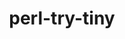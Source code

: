 ---
title: "perl-try-tiny"
layout: cache
categories: [package, develop-2025-04-27]
meta: {"compilers": ["none"], "num_specs": 2, "num_specs_by_stack": {"data-vis-sdk": 1, "e4s": 1, "hep": 1, "root": 2}, "oss": ["ubuntu20.04", "ubuntu22.04"], "platforms": ["linux"], "stacks": ["data-vis-sdk", "e4s", "hep", "root"], "targets": ["x86_64_v3"], "versions": ["0.31"]}
spec_details: [{"compiler": "none", "hash": "6bcevjj3elwawduqs3rrc4d74nstupvn", "os": "ubuntu22.04", "platform": "linux", "size": "-", "stacks": ["e4s", "hep", "root"], "target": "x86_64_v3", "variants": ["build_system=perl"], "versions": ["0.31"]}, {"compiler": "none", "hash": "yu3q37twomustpmqwm6vvj7nx6dwl2pf", "os": "ubuntu20.04", "platform": "linux", "size": "-", "stacks": ["data-vis-sdk", "root"], "target": "x86_64_v3", "variants": ["build_system=perl"], "versions": ["0.31"]}]
---